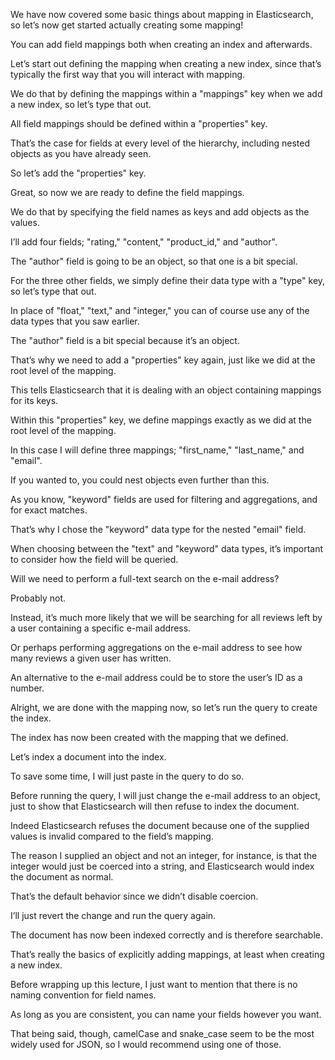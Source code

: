 We have now covered some basic things about mapping in Elasticsearch, so let’s now get started actually creating some mapping!

You can add field mappings both when creating an index and afterwards.

Let’s start out defining the mapping when creating a new index, since that’s typically the first way that you will interact with mapping.

We do that by defining the mappings within a "mappings" key when we add a new index, so let’s type that out.

All field mappings should be defined within a "properties" key.

That’s the case for fields at every level of the hierarchy, including nested objects as you have already seen.

So let’s add the "properties" key.

Great, so now we are ready to define the field mappings.

We do that by specifying the field names as keys and add objects as the values.

I’ll add four fields; "rating," "content," "product_id," and "author".

The "author" field is going to be an object, so that one is a bit special.

For the three other fields, we simply define their data type with a "type" key, so let’s type that out.

In place of "float," "text," and "integer," you can of course use any of the data types that you saw earlier.

The "author" field is a bit special because it’s an object.

That’s why we need to add a "properties" key again, just like we did at the root level of the mapping.

This tells Elasticsearch that it is dealing with an object containing mappings for its keys.

Within this "properties" key, we define mappings exactly as we did at the root level of the mapping.

In this case I will define three mappings; "first_name," "last_name," and "email".

If you wanted to, you could nest objects even further than this.

As you know, "keyword" fields are used for filtering and aggregations, and for exact matches.

That’s why I chose the "keyword" data type for the nested "email" field.

When choosing between the "text" and "keyword" data types, it’s important to consider how the field will be queried.

Will we need to perform a full-text search on the e-mail address?

Probably not.

Instead, it’s much more likely that we will be searching for all reviews left by a user containing a specific e-mail address.

Or perhaps performing aggregations on the e-mail address to see how many reviews a given user has written.

An alternative to the e-mail address could be to store the user’s ID as a number.

Alright, we are done with the mapping now, so let’s run the query to create the index.

The index has now been created with the mapping that we defined.

Let’s index a document into the index.

To save some time, I will just paste in the query to do so.

Before running the query, I will just change the e-mail address to an object, just to show that Elasticsearch will then refuse to index the document.

Indeed Elasticsearch refuses the document because one of the supplied values is invalid compared to the field’s mapping.

The reason I supplied an object and not an integer, for instance, is that the integer would just be coerced into a string, and Elasticsearch would index the document as normal.

That’s the default behavior since we didn’t disable coercion.

I’ll just revert the change and run the query again.

The document has now been indexed correctly and is therefore searchable.

That’s really the basics of explicitly adding mappings, at least when creating a new index.

Before wrapping up this lecture, I just want to mention that there is no naming convention for field names.

As long as you are consistent, you can name your fields however you want.

That being said, though, camelCase and snake_case seem to be the most widely used for JSON, so I would recommend using one of those.